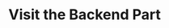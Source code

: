 <h1>Visit the Backend Part</h1>
<a href = "https://github.com/brijesh2004/taskManagementserver"></a>
